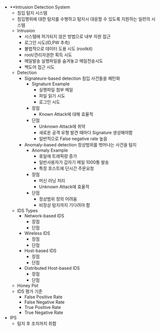 - **Intrusion Detection System
	- 침입 탐지 시스템
	- 침입행위에 대한 탐지를 수행하고 탐지시 대응할 수 있도록 지원하는 일련의 시스템
	- Intrusion
		- 시스템에 허가되지 않은 방법으로 내부 자원 접근
		- 로그인 시도(ID,PW 추측)
		- 불법적으로 데이터 도용 시도 (rootkit)
		- root/관리자권한 획득 시도
		- 메일발송 실행파일을 숨겨놓고 메일전송시도
		- 백도어 접근 시도
	- Detection
		- Signateure-based detection
		  침입 사건들을 패턴화
			- Signature Example
				- 실행파일 첨부 메일
				- 파일 읽기 시도
				- 로그인 시도
			- 장점
				- Known Attack에 대해 효율적
			- 단점
				- Unknown Attack에 취약
				- 새로운 공격 유형 발견 때마다 Signature 생성해야함
				- 일반적으로 False negative rate 높음
		- Anomaly-based detection
		  정상범위를 벗어나는 사건을 탐지
			- Anomaly Example 
				- 휴일에 트래픽량 증가
				- 일반사용자가 갑자기 메일 1000통 발송
				- 특정 호스트에 단시간 주문요청 
			- 장점
				- 머신 러닝 처리
				- Unknown Attack에 효율적
			- 단점
				- 정상범위 정의 어려움
				- 비정상 탐지까지 기다려야 함
	- IDS Types
		- Network-based IDS
			- 장점
			- 단점
		- Wireless IDS
			- 장점
			- 단점
		- Host-based IDS
			- 장점
			- 단점
		- Distributed Host-based IDS
			- 장점
			- 단점
	- Honey Pot
	- IDS 평가 기준
		- False Positive Rate
		- False Negative Rate
		- True Positive Rate
		- True Negative Rate
- IPS
	- 탐지 후 조치까지 취함
